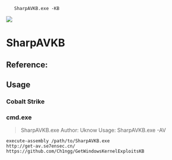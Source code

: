 
       SharpAVKB.exe -KB
![](https://github.com/uknowsec/SharpAVKB/blob/master/%E5%BE%AE%E4%BF%A1%E5%9B%BE%E7%89%87_20191014205222.png)
# SharpAVKB
## Reference: 
## Usage
### Cobalt Strike
### cmd.exe
> SharpAVKB.exe
Author: Uknow
Usage: SharpAVKB.exe -AV
```
execute-assembly /path/to/SharpAVKB.exe
http://get-av.se7ensec.cn/
https://github.com/Ch1ngg/GetWindowsKernelExploitsKB
